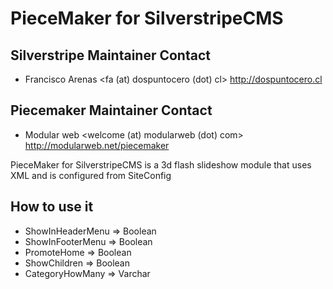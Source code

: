 # PieceMaker for SilverstripeCMS

## Silverstripe Maintainer Contact
 * Francisco Arenas
	<fa (at) dospuntocero (dot) cl>
	http://dospuntocero.cl
	
## Piecemaker Maintainer Contact
 * Modular web
	<welcome (at) modularweb (dot) com>
	http://modularweb.net/piecemaker
	
PieceMaker for SilverstripeCMS is a 3d flash slideshow module that uses XML and is configured from SiteConfig

## How to use it


* ShowInHeaderMenu => Boolean
* ShowInFooterMenu => Boolean
* PromoteHome => Boolean
* ShowChildren => Boolean
* CategoryHowMany => Varchar
